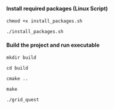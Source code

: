 
#### Install required packages (Linux Script)
`chmod +x install_packages.sh`

`./install_packages.sh`

#### Build the project and run executable
`mkdir build`

`cd build`

`cmake ..`

`make`

`./grid_quest`